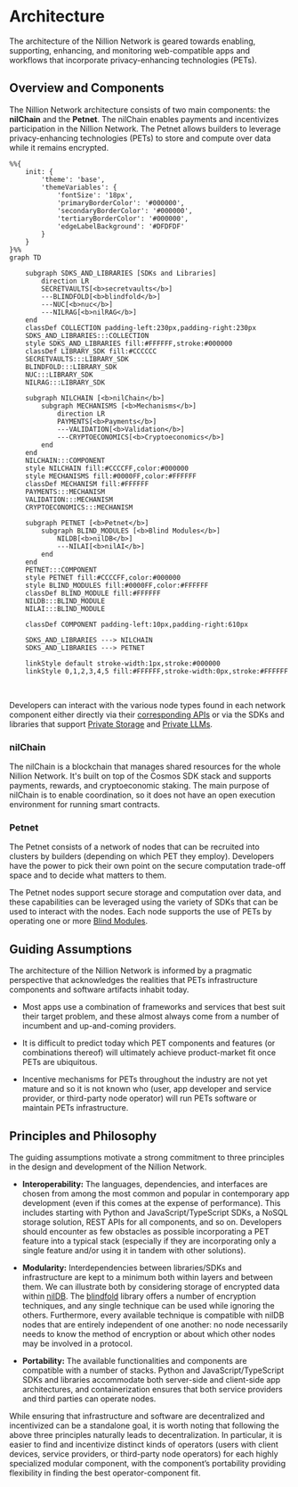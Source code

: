 # Architecture

The architecture of the Nillion Network is geared towards enabling, supporting, enhancing, and monitoring web-compatible apps and workflows that incorporate privacy-enhancing technologies (PETs).

## Overview and Components

The Nillion Network architecture consists of two main components: the **nilChain** and the **Petnet**. The nilChain enables payments and incentivizes participation in the Nillion Network. The Petnet allows builders to leverage privacy-enhancing technologies (PETs) to store and compute over data while it remains encrypted.

```mermaid
%%{
    init: {
        'theme': 'base',
        'themeVariables': {
            'fontSize': '18px',
            'primaryBorderColor': '#000000',
            'secondaryBorderColor': '#000000',
            'tertiaryBorderColor': '#000000',
            'edgeLabelBackground': '#DFDFDF'
        }
    }
}%%
graph TD

    subgraph SDKS_AND_LIBRARIES [SDKs and Libraries]
        direction LR
        SECRETVAULTS[<b>secretvaults</b>]
        ---BLINDFOLD[<b>blindfold</b>]
        ---NUC[<b>nuc</b>]
        ---NILRAG[<b>nilRAG</b>]
    end
    classDef COLLECTION padding-left:230px,padding-right:230px
    SDKS_AND_LIBRARIES:::COLLECTION
    style SDKS_AND_LIBRARIES fill:#FFFFFF,stroke:#000000
    classDef LIBRARY_SDK fill:#CCCCCC
    SECRETVAULTS:::LIBRARY_SDK
    BLINDFOLD:::LIBRARY_SDK
    NUC:::LIBRARY_SDK
    NILRAG:::LIBRARY_SDK

    subgraph NILCHAIN [<b>nilChain</b>]
        subgraph MECHANISMS [<b>Mechanisms</b>]
            direction LR
            PAYMENTS[<b>Payments</b>]
            ---VALIDATION[<b>Validation</b>]
            ---CRYPTOECONOMICS[<b>Cryptoeconomics</b>]
        end
    end
    NILCHAIN:::COMPONENT
    style NILCHAIN fill:#CCCCFF,color:#000000
    style MECHANISMS fill:#0000FF,color:#FFFFFF
    classDef MECHANISM fill:#FFFFFF
    PAYMENTS:::MECHANISM
    VALIDATION:::MECHANISM
    CRYPTOECONOMICS:::MECHANISM

    subgraph PETNET [<b>Petnet</b>]
        subgraph BLIND_MODULES [<b>Blind Modules</b>]
            NILDB[<b>nilDB</b>]
            ---NILAI[<b>nilAI</b>]
        end
    end
    PETNET:::COMPONENT
    style PETNET fill:#CCCCFF,color:#000000
    style BLIND_MODULES fill:#0000FF,color:#FFFFFF
    classDef BLIND_MODULE fill:#FFFFFF
    NILDB:::BLIND_MODULE
    NILAI:::BLIND_MODULE

    classDef COMPONENT padding-left:10px,padding-right:610px

    SDKS_AND_LIBRARIES ---> NILCHAIN
    SDKS_AND_LIBRARIES ---> PETNET

    linkStyle default stroke-width:1px,stroke:#000000
    linkStyle 0,1,2,3,4,5 fill:#FFFFFF,stroke-width:0px,stroke:#FFFFFF
```
<br/>

Developers can interact with the various node types found in each network component either directly via their [corresponding APIs](/api/overview) or via the SDKs and libraries that support [Private Storage](/build/private-storage/overview) and [Private LLMs](/build/private-llms/overview).

### nilChain

The nilChain is a blockchain that manages shared resources for the whole Nillion Network. It's built on top of the Cosmos SDK stack and supports payments, rewards, and cryptoeconomic staking. The main purpose of nilChain is to enable coordination, so it does not have an open execution environment for running smart contracts.

### Petnet

The Petnet consists of a network of nodes that can be recruited into clusters by builders (depending on which PET they employ). Developers have the power to pick their own point on the secure computation trade-off space and to decide what matters to them.

The Petnet nodes support secure storage and computation over data, and these capabilities can be leveraged using the variety of SDKs that can be used to interact with the nodes. Each node supports the use of PETs by operating one or more [Blind Modules](/learn/blind-modules).

## Guiding Assumptions

The architecture of the Nillion Network is informed by a pragmatic perspective that acknowledges the realities that PETs infrastructure components and software artifacts inhabit today.

* Most apps use a combination of frameworks and services that best suit their target problem, and these almost always come from a number of incumbent and up-and-coming providers.

* It is difficult to predict today which PET components and features (or combinations thereof) will ultimately achieve product-market fit once PETs are ubiquitous.

* Incentive mechanisms for PETs throughout the industry are not yet mature and so it is not known who (user, app developer and service provider, or third-party node operator) will run PETs software or maintain PETs infrastructure.

## Principles and Philosophy

The guiding assumptions motivate a strong commitment to three principles in the design and development of the Nillion Network.

* **Interoperability:** The languages, dependencies, and interfaces are chosen from among the most common and popular in contemporary app development (even if this comes at the expense of performance). This includes starting with Python and JavaScript/TypeScript SDKs, a NoSQL storage solution, REST APIs for all components, and so on. Developers should encounter as few obstacles as possible incorporating a PET feature into a typical stack (especially if they are incorporating only a single feature and/or using it in tandem with other solutions).

* **Modularity:** Interdependencies between libraries/SDKs and infrastructure are kept to a minimum both within layers and between them. We can illustrate both by considering storage of encrypted data within [nilDB](/build/private-storage/overview). The [blindfold](/build/private-storage/blindfold) library offers a number of encryption techniques, and any single technique can be used while ignoring the others. Furthermore, every available technique is compatible with nilDB nodes that are entirely independent of one another: no node necessarily needs to know the method of encryption or about which other nodes may be involved in a protocol.

* **Portability:** The available functionalities and components are compatible with a number of stacks. Python and JavaScript/TypeScript SDKs and libraries accommodate both server-side and client-side app architectures, and containerization ensures that both service providers and third parties can operate nodes.

While ensuring that infrastructure and software are decentralized and incentivized can be a standalone goal, it is worth noting that following the above three principles naturally leads to decentralization. In particular, it is easier to find and incentivize distinct kinds of operators (users with client devices, service providers, or third-party node operators) for each highly specialized modular component, with the component’s portability providing flexibility in finding the best operator-component fit.
